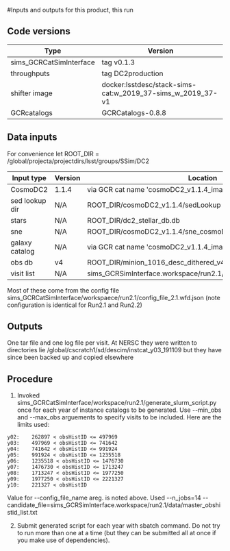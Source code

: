 #Inputs and outputs for this product, this run

## Code versions

| Type                     | Version                                                    |
| ------------------------ | ---------------------------------------------------------- |
| sims_GCRCatSimInterface  | tag v0.1.3                                                 |
| throughputs              | tag DC2production                                          |
| shifter image            | docker:lsstdesc/stack-sims-cat:w_2019_37-sims_w_2019_37-v1 |
| GCRcatalogs              | GCRCatalogs-0.8.8                                          |

## Data inputs
For convenience let ROOT_DIR = /global/projecta/projectdirs/lsst/groups/SSim/DC2

| Input type     | Version  | Location                                               |
| -------------- | -------- | ------------------------------------------------------ | 
| CosmoDC2       |  1.1.4   | via GCR cat name 'cosmoDC2_v1.1.4_image'               |
| sed lookup dir |  N/A     | ROOT_DIR/cosmoDC2_v1.1.4/sedLookup                     |
| stars          |  N/A     | ROOT_DIR/dc2_stellar_db.db                             |
| sne            |  N/A     | ROOT_DIR/cosmoDC2_v1.1.4/sne_cosmoDC2_v1.1.4_MS_DDF.db |
| galaxy catalog |  N/A     | via GCR cat name 'cosmoDC2_v1.1.4_image_addon_knots'   |
| obs db         |  v4      | ROOT_DIR/minion_1016_desc_dithered_v4_sfd.db           |
| visit list     |  N/A     | sims_GCRSimInterface.workspace/run2.1/data/master_obshistid_list.txt |

Most of these come from the config file
sims_GCRCatSimInterface/workspaece/run2.1/config_file_2.1.wfd.json
(note configuration is identical for Run2.1 and Run2.2)


## Outputs

One tar file and one log file per visit.
At NERSC they were written to directories lie
/global/cscratch1/sd/descim/instcat_y03_191109
but they have since been backed up and copied elsewhere


## Procedure

1. Invoked sims_GCRCatSimInterface/workspace/run2.1/generate_slurm_script.py once
   for each year of instance catalogs to be generated.
   Use --min_obs and --max_obs arguements to specify visits to be included. Here are
   the limits used:
 
```y01:    0 <= obsHistID <= 262897
y02:    262897 < obsHistID <= 497969
y03:    497969 < obsHistID <= 741642
y04:    741642 < obsHistID <= 991924
y05:    991924 < obsHistID <= 1235518
y06:    1235518 < obsHistID <= 1476730
y07:    1476730 < obsHistID <= 1713247
y08:    1713247 < obsHistID <= 1977250
y09:    1977250 < obsHistID <= 2221327
y10:    221327 < obsHistID
```

   Value for --config_file_name areg. is noted above.
   Used --n_jobs=14
   --candidate_file=sims_GCRSimInterface.workspace/run2.1/data/master_obshistid_list.txt

2. Submit generated script for each year with sbatch command.  Do not try to run more
than one at a time (but they can be submitted all at once if you make use of
dependencies).



